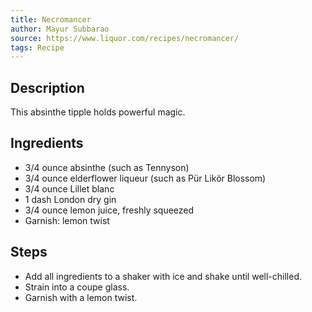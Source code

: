 ```yaml
---
title: Necromancer
author: Mayur Subbarao
source: https://www.liquor.com/recipes/necromancer/
tags: Recipe
---
```

## Description
This absinthe tipple holds powerful magic.
## Ingredients
- 3/4 ounce absinthe (such as Tennyson)
- 3/4 ounce elderflower liqueur (such as Pür Likör Blossom)
- 3/4 ounce Lillet blanc
- 1 dash London dry gin
- 3/4 ounce lemon juice, freshly squeezed
- Garnish: lemon twist
## Steps
- Add all ingredients to a shaker with ice and shake until well-chilled.
- Strain into a coupe glass.
- Garnish with a lemon twist.
